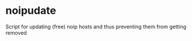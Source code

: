 noipudate
=========

Script for updating (free) noip hosts and thus preventing them from getting removed
